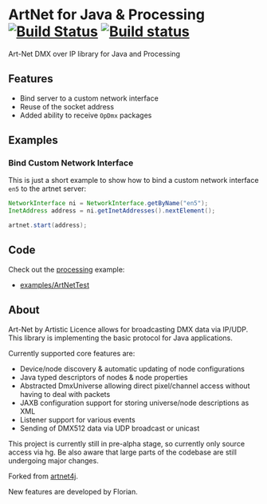 # ArtNet for Java & Processing [![Build Status](https://travis-ci.org/cansik/artnet4j.svg?branch=master)](https://travis-ci.org/cansik/artnet4j) [![Build status](https://ci.appveyor.com/api/projects/status/811y7bud6srbdbny?svg=true)](https://ci.appveyor.com/project/cansik/artnet4j)

Art-Net DMX over IP library for Java and Processing

## Features

* Bind server to a custom network interface
* Reuse of the socket address
* Added ability to receive `OpDmx` packages

## Examples
### Bind Custom Network Interface
This is just a short example to show how to bind a custom network interface `en5` to the artnet server:

```java
NetworkInterface ni = NetworkInterface.getByName("en5");
InetAddress address = ni.getInetAddresses().nextElement();

artnet.start(address);
```

## Code
Check out the [processing](https://processing.org/) example:

* [examples/ArtNetTest](examples/ArtNetTest)

## About
Art-Net by Artistic Licence allows for broadcasting DMX data via IP/UDP. This library is implementing the basic protocol for Java applications.

Currently supported core features are:

* Device/node discovery & automatic updating of node configurations
* Java typed descriptors of nodes & node properties
* Abstracted DmxUniverse allowing direct pixel/channel access without having to deal with packets
* JAXB configuration support for storing universe/node descriptions as XML
* Listener support for various events
* Sending of DMX512 data via UDP broadcast or unicast

This project is currently still in pre-alpha stage, so currently only source access via hg. Be also aware that large parts of the codebase are still undergoing major changes.

Forked from [artnet4j](https://code.google.com/archive/p/artnet4j/).

New features are developed by Florian.
